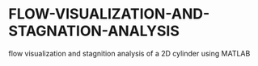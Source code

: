 # FLOW-VISUALIZATION-AND-STAGNATION-ANALYSIS
flow visualization and stagnition analysis of a 2D cylinder using MATLAB
